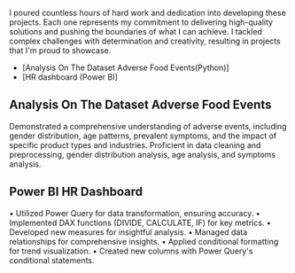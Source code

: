 I poured countless hours of hard work and dedication into developing these projects. Each one represents my commitment to delivering high-quality solutions and pushing the boundaries of what I can achieve. I tackled complex challenges with determination and creativity, resulting in projects that I'm proud to showcase.

- [Analysis On The Dataset Adverse Food Events(Python)]
- [HR dashboard (Power BI]

## Analysis On The Dataset Adverse Food Events

Demonstrated a comprehensive understanding of adverse events, including gender distribution, age patterns, prevalent symptoms, and the impact of specific product types and industries.
Proficient in data cleaning and preprocessing, gender distribution analysis, age analysis, and symptoms analysis.


## Power BI HR Dashboard
• Utilized Power Query for data transformation, ensuring accuracy.
• Implemented DAX functions (DIVIDE, CALCULATE, IF) for key metrics.
• Developed new measures for insightful analysis.
• Managed data relationships for comprehensive insights.
• Applied conditional formatting for trend visualization.
• Created new columns with Power Query's conditional statements.

